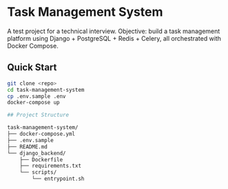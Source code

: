 # Task Management System

A test project for a technical interview.
Objective: build a task management platform using Django + PostgreSQL + Redis + Celery, all orchestrated with Docker Compose.

## Quick Start

```bash
git clone <repo>
cd task-management-system
cp .env.sample .env
docker-compose up

## Project Structure

task-management-system/
├── docker-compose.yml      
├── .env.sample             
├── README.md             
└── django_backend/        
    ├── Dockerfile          
    ├── requirements.txt    
    └── scripts/
        └── entrypoint.sh   